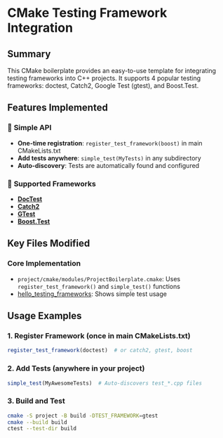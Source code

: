 # CMake Testing Framework Integration

## Summary

This CMake boilerplate provides an easy-to-use template for integrating testing frameworks into C++ projects. It supports 4 popular testing frameworks: doctest, Catch2, Google Test (gtest), and Boost.Test.

## Features Implemented

### 🎯 **Simple API**
- **One-time registration**: `register_test_framework(boost)` in main CMakeLists.txt
- **Add tests anywhere**: `simple_test(MyTests)` in any subdirectory
- **Auto-discovery**: Tests are automatically found and configured

### 🔧 **Supported Frameworks**
- [**DocTest**](https://github.com/doctest/doctest)
- [**Catch2**](https://github.com/catchorg/Catch2)
- [**GTest**](https://github.com/google/googletest)
- [**Boost.Test**](https://github.com/boostorg/test)

## Key Files Modified

### Core Implementation
- `project/cmake/modules/ProjectBoilerplate.cmake`: Uses `register_test_framework()` and `simple_test()` functions
- [hello_testing_frameworks](project/samples/hello_testing_frameworks): Shows simple test usage

## Usage Examples

### 1. Register Framework (once in main CMakeLists.txt)
```cmake
register_test_framework(doctest)  # or catch2, gtest, boost
```

### 2. Add Tests (anywhere in your project)
```cmake
simple_test(MyAwesomeTests)  # Auto-discovers test_*.cpp files
```

### 3. Build and Test
```bash
cmake -S project -B build -DTEST_FRAMEWORK=gtest
cmake --build build
ctest --test-dir build
```
